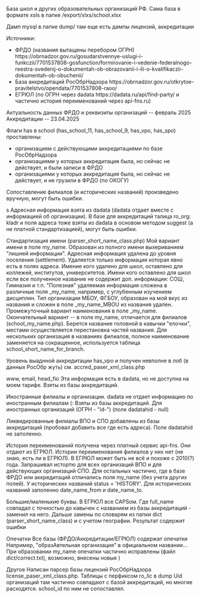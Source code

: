 База школ и других образовательных организаций РФ.
Сама база в формате xsls в папке /export/xlxs/school.xlsx

Дамп mysql в папке dump/ там еще есть дампы лицензий, аккредитации 

Источники:
<ul>
<li>
ФРДО (названия вытащены перебором ОГРН) https://obrnadzor.gov.ru/gosudarstvennye-uslugi-i-funkczii/7701537808-gosfunction/formirovanie-i-vedenie-federalnogo-reestra-svedenij-o-dokumentah-ob-obrazovanii-i-ili-o-kvalifikaczii-dokumentah-ob-obuchenii/
<li>
База аккредитаций РосОбрНадзора https://obrnadzor.gov.ru/otkrytoe-pravitelstvo/opendata/7701537808-raoo/
<li>
ЕГРЮЛ (по ОГРН через dadata https://dadata.ru/api/find-party/ и частично история переименований через api-fns.ru)
</ul>

Актуальность данных
ФРДО и реквизиты организаций -- февраль 2025
Аккредитации -- 23.04.2025


Флаги has в school (has_school_11, has_school_9, has_vpo, has_spo) проставлены:
<ul>
<li> организациям с действующими аккредитациями по базе РосОбрНадзора
<li> организациями у которых аккредитация была, но сейчас не действует, и были записи в ФРДО
<li> организациями у которых аккредитация была, но сейчас не действует, и не грузили в ФРДО (по ОКОГУ)
</ul>
Сопоставление филиалов (и исторических названий) произведено вручную, могут быть ошибки.

s
Адресная информация взята из dadata (dadata отдает вместе с информацией об организации). 
В базе для аккредитаций талица ro_org: kladr и поля адреса тоже взяты из dadata 
в основом методом suggest (а не платной стандартизацией), могут быть ошибки.

Стандартизация имени (parser_short_name_class.php)
Мой вариант имени в поле my_name. Образован из полного имени выхериванием "лишней информации".
Адресная информация удалена до уровня поселения (settlement). Удаляется только информация которая явно есть в полях адреса.
Имение кого удалено для школ, оставлено для коллежей, институтов, университетов.
Имени кого оставлено для школ если все полученное название не содержит доп. информации: СОШ, Гимназия и т.п.
"Полезная" удаляемая информация сложена в различные поля _my_name, например, с углубенным изучением дисциплин.
Тип организации МБОУ, ФГБОУ, образован на мой вкус из названия и сложен в поле _my_name_MBOU из названия удален.
Промежуточный вариант наименования в поле _my_name. 
Окончательный вариант -- в поле my_name, отличается для филиалов (school_my_name.php). 
Берется название головной в кавычки "елочки", местами осуществляется перестановка частей названия.
Для нескольких организация в названиях филиалов, полное наименование заменяется на сокращенное, 
используется таблица school_short_name_for_branch.

Уровень выаднной аккредитации has_vpo и получен невполне в лоб (в данных РосОбр жуть) см. accred_paser_xml_class.php

www, email, head_fio Эта информация есть в dadata, но не доступна на моем тарифе. 
Взяты из базы аккредитаций.

Иностранные филиалы и организации. dadata не отдает информацию по иностранным филиалам (:
Взяты из базы аккредитаций. Для иностранных организаций (ОГРН - "id-") (поле dadatahid - null)

Ликвидированные филиалы ВПО и СПО добавлены из базы аккредитаций (пробовал добавить все где есть адреса).
Поле dadatahid не заполенно.

История переименований получена через платный сервис api-fns. Они отдают из ЕГРЮЛ. 
Истории переименования филиалов у них нет (не знаю, есть ли в ЕГРЮЛ).
В ЕГРЮЛ может быть не всё и похоже с 2010(?) года.
Запрашивал истортю для всех организаций ВПО и для действующих организаций СПО.
Для остальных частично, где в базе ФРДО или аккредитаций отличались поля my_name (без учета других полей).
У исторических названий status = 'HISTORY'. Для исторических названий заполенно date_name_from и date_name_to.

Большие/маленькие буквы.
В ЕГРЮЛ все CAPSом. Где full_name совпадал с точностью до кавычек с названием из базы аккредитаций - заменил на него.
Дальше замены по словарям из папки dict (parser_short_name_class) и с учетом географии.
Результат содержит ошибки

Опечатки
Все базы (ФРДО/Аккредитации/ЕГРЮЛ) содержат опечатки 
Например, "образАвтельная организация" в официальном названии...
При образовании my_name опечатки частично исправлены (файл dict/correct.txt), возможно, внесены новые )


Другое
Написан парсер базы лицензий РосОбрНадзора license_paser_xml_class.php. 
Таблицы с перфиксом ro_lic в dump
Uid организаций там частично совпадают с базой аккредитаций, но многие расходятся.
school_id по ним не сопоставлял. 